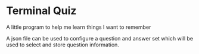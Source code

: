 
# Terminal Quiz

A little program to help me learn things I want to remember

A json file can be used to configure a question and answer set which will be used to select and store question information.


